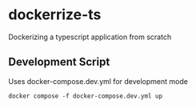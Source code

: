 # dockerrize-ts
Dockerizing a typescript application from scratch

## Development Script
Uses docker-compose.dev.yml for development mode

```docker compose -f docker-compose.dev.yml up```